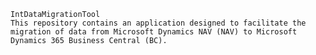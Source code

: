     IntDataMigrationTool
    This repository contains an application designed to facilitate the migration of data from Microsoft Dynamics NAV (NAV) to Microsoft Dynamics 365 Business Central (BC).
    
